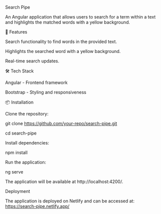 Search Pipe

An Angular application that allows users to search for a term within a text and highlights the matched words with a yellow background.

📌 Features

Search functionality to find words in the provided text.

Highlights the searched word with a yellow background.

Real-time search updates.

🛠 Tech Stack

Angular - Frontend framework

Bootstrap - Styling and responsiveness

📦 Installation

Clone the repository:

git clone https://github.com/your-repo/search-pipe.git

cd search-pipe

Install dependencies:

npm install

Run the application:

ng serve

The application will be available at http://localhost:4200/.

Deployment

The application is deployed on Netlify and can be accessed at:
https://search-pipe.netlify.app/
